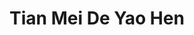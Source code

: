 --- 
title: "Tian Mei De Yao Hen"
publishdate: "2018-12-25T16:48:46+02:00"
src: "https://365manga.net/manga/tian-mei-de-yao-hen"
image: "https://data.365manga.net/images/thumbnails/32707-tian-mei-de-yao-hen.jpg"
description: " An insufferably arrogant vampire prince falls in love with a lowly human commoner girl! In a forbidden game of cat and mouse, you cannot stop this blood-stained love. Gently taking a bite, you are my possession. Original comic: http://www.kuaikanmanhua.com/web/topic/906/"
---